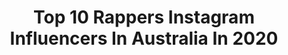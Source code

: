---
title: Top 10 Rappers Instagram Influencers In Australia In 2020
description: >-
  Find top rappers Instagram influencers in Australia in 2020. Most popular hashtags: #music #newmusic #melbourne #upandcoming.
platform: Instagram
profiles:
  - username: "jmillaofficial"
    fullname: >-
      BORN FOR THIS
    location: "Australia"
    followers: 17439
    engagement: 1024
    commentsToLikes: 0.038825
    id: ck5zsqfztz03j0i14se5a061n
    verified: false
    hashtags: "#blackfullahforlifebuddaaa, #madlove, #hallscreek, #fomo"
  - username: "kingjagmusic"
    fullname: >-
      
    location: "Australia"
    followers: 14322
    engagement: 1165
    commentsToLikes: 0.019228
    id: ck6uc64ovdqwj0j71orpme0j7
    verified: false
    hashtags: "#starweekly, #australiaburning, #drake, #graduation2019"
  - username: "officialpuniq"
    fullname: >-
      itspiath
    location: "Australia"
    followers: 2868
    engagement: 986
    commentsToLikes: 0.085569
    id: ck5zwra8z6mbx0i141q13vbh9
    verified: false
    hashtags: "#rap, #queenwithcolour, #hotgirlsummer, #workit"
  - username: "lawd_lance43_icefam"
    fullname: >-
      I  C E F A M I L Y
    location: "Australia"
    followers: 10112
    engagement: 611
    commentsToLikes: 0.088609
    id: ck6tx7nuiwabu0j71qzbztd60
    verified: false
    hashtags: "#mylookoftheday, #urbanstyle, #onlineshopping, #wardrobe"
  - username: "doctor_tasty"
    fullname: >-
      DR TASTY
    location: "Australia"
    followers: 5266
    engagement: 589
    commentsToLikes: 0.114755
    id: ck55jrz5zxmh50i115cml8rk8
    verified: false
    hashtags: "#producer, #westcoast, #goingbad, #asaprocky"
  - username: "kobi_spice"
    fullname: >-
      STREAM KOBI SPICE MUSIC NOW
    location: "Australia"
    followers: 6708
    engagement: 284
    commentsToLikes: 0.081862
    id: ck139ej2nkx700i19rcdpd1j6
    verified: false
    hashtags: "#gamers, #rappers, #funny, #instatap"
  - username: "willrap4tuka"
    fullname: >-
      Tuka (pronounced Tucker)
    location: "Australia"
    followers: 29557
    engagement: 241
    commentsToLikes: 0.058220
    id: ck5cjdovvuiia0i1133i2btwo
    verified: true
    hashtags: "#january1st, #aussierap, #solo, #goodnights"
  - username: "thatssojen"
    fullname: >-
      Jenni DeSouza
    location: "Australia"
    followers: 7541
    engagement: 499
    commentsToLikes: 0.081973
    id: ck15thipbi3qx0i19pbirr2w8
    verified: false
    hashtags: "#valentinesday, #drivingphobia, #royceprince, #aladdin"
  - username: "poetik__685"
    fullname: >-
      POETIK
    location: "Australia"
    followers: 33702
    engagement: 403
    commentsToLikes: 0.012909
    id: ck0w2kmvgou990i19ojn2vqgx
    verified: false
    hashtags: "#melodownz, #authentic, #usoskeeper, #biggiesmalls"
  - username: "rica_shay"
    fullname: >-
      Rica Shay
    location: "Australia"
    followers: 22920
    engagement: 303
    commentsToLikes: 0.020372
    id: ck6tq8hmrpzm50j7176aoytdz
    verified: true
    hashtags: "#queer, #gaymelbourne, #sydney, #redneck"
---